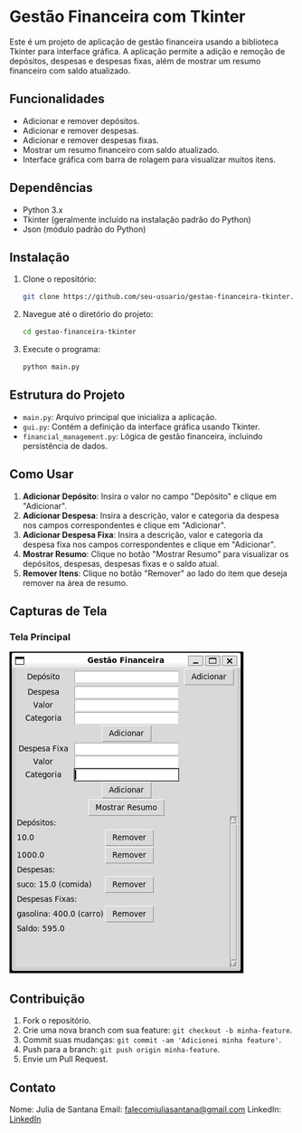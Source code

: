 # Gestão Financeira com Tkinter

Este é um projeto de aplicação de gestão financeira usando a biblioteca Tkinter para interface gráfica. A aplicação permite a adição e remoção de depósitos, despesas e despesas fixas, além de mostrar um resumo financeiro com saldo atualizado.

## Funcionalidades

- Adicionar e remover depósitos.
- Adicionar e remover despesas.
- Adicionar e remover despesas fixas.
- Mostrar um resumo financeiro com saldo atualizado.
- Interface gráfica com barra de rolagem para visualizar muitos itens.

## Dependências

- Python 3.x
- Tkinter (geralmente incluído na instalação padrão do Python)
- Json (módulo padrão do Python)

## Instalação

1. Clone o repositório:

   ```sh
   git clone https://github.com/seu-usuario/gestao-financeira-tkinter.git
   ```

2. Navegue até o diretório do projeto:

   ```sh
   cd gestao-financeira-tkinter
   ```

3. Execute o programa:
   ```sh
   python main.py
   ```

## Estrutura do Projeto

- `main.py`: Arquivo principal que inicializa a aplicação.
- `gui.py`: Contém a definição da interface gráfica usando Tkinter.
- `financial_management.py`: Lógica de gestão financeira, incluindo persistência de dados.

## Como Usar

1. **Adicionar Depósito**: Insira o valor no campo "Depósito" e clique em "Adicionar".
2. **Adicionar Despesa**: Insira a descrição, valor e categoria da despesa nos campos correspondentes e clique em "Adicionar".
3. **Adicionar Despesa Fixa**: Insira a descrição, valor e categoria da despesa fixa nos campos correspondentes e clique em "Adicionar".
4. **Mostrar Resumo**: Clique no botão "Mostrar Resumo" para visualizar os depósitos, despesas, despesas fixas e o saldo atual.
5. **Remover Itens**: Clique no botão "Remover" ao lado do item que deseja remover na área de resumo.

## Capturas de Tela

### Tela Principal

![Tela Principal](./image.png)

## Contribuição

1. Fork o repositório.
2. Crie uma nova branch com sua feature: `git checkout -b minha-feature`.
3. Commit suas mudanças: `git commit -am 'Adicionei minha feature'`.
4. Push para a branch: `git push origin minha-feature`.
5. Envie um Pull Request.

## Contato

Nome: Julia de Santana
Email: falecomjuliasantana@gmail.com
LinkedIn: [LinkedIn](https://www.linkedin.com/in/julia-santana-040a12180/)
